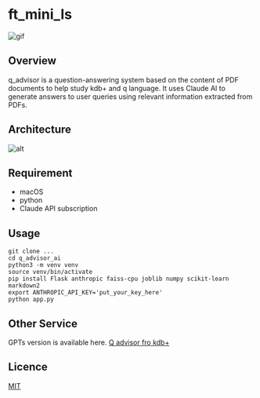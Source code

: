 # ft_mini_ls

![gif](https://github.com/ny000815/q_advisor_ai/image/q_ad.gif)

## Overview

q_advisor is a question-answering system based on the content of PDF documents to help study kdb+ and q language. It uses Claude AI to generate answers to user queries using relevant information extracted from PDFs.

## Architecture

![alt](https://github.com/ny000815/q_advisor_ai/image/architecture.png)

## Requirement

- macOS
- python
- Claude API subscription

## Usage

```
git clone ...
cd q_advisor_ai
python3 -m venv venv
source venv/bin/activate
pip install Flask anthropic faiss-cpu joblib numpy scikit-learn markdown2
export ANTHROPIC_API_KEY='put_your_key_here'
python app.py
```

## Other Service

GPTs version is available here.
[Q advisor fro kdb+](https://chatgpt.com/g/g-xsRgQV9lF-q-advisor-for-kdb)

## Licence

[MIT](https://github.com/ny000815/q_advisor_ai/LICENSE)
